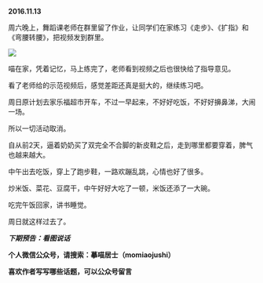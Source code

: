 
          
            
**2016.11.13**

周六晚上，舞蹈课老师在群里留了作业，让同学们在家练习《走步》、《扩指》和《弯腰转腰》，把视频发到群里。



![](//upload-images.jianshu.io/upload_images/51001-9808ce521b56f6ee.jpg)




喵在家，凭着记忆，马上练完了，老师看到视频之后也很快给了指导意见。

看了老师给的示范视频后，感觉差距还真是挺大的，继续练习吧。

周日原计划去家乐福超市开车，不过一早起来，不好好吃饭，不好好擤鼻涕，大闹一场。

所以一切活动取消。

自从前2天，逼着奶奶买了双完全不合脚的新皮鞋之后，走到哪里都要穿着，脾气也越来越大。

中午出去吃饭，穿上了跑步鞋，一路欢蹦乱跳，心情也好了很多。

炒米饭、菜花、豆腐干，中午好好大吃了一顿，米饭还添了一大碗。

吃完午饭回家，讲书睡觉。

周日就这样过去了。


***下期预告：看图说话***


**个人微信公众号，请搜索：摹喵居士（momiaojushi）**

**喜欢作者写写哪些话题，可以公众号留言**

          
        